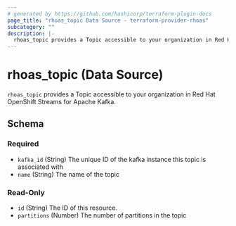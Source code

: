 ```yaml
---
# generated by https://github.com/hashicorp/terraform-plugin-docs
page_title: "rhoas_topic Data Source - terraform-provider-rhoas"
subcategory: ""
description: |-
  rhoas_topic provides a Topic accessible to your organization in Red Hat OpenShift Streams for Apache Kafka.
---
```


# rhoas_topic (Data Source)

`rhoas_topic` provides a Topic accessible to your organization in Red Hat OpenShift Streams for Apache Kafka.



<!-- schema generated by tfplugindocs -->
## Schema

### Required

- `kafka_id` (String) The unique ID of the kafka instance this topic is associated with
- `name` (String) The name of the topic

### Read-Only

- `id` (String) The ID of this resource.
- `partitions` (Number) The number of partitions in the topic


